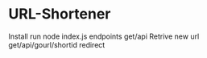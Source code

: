 # URL-Shortener

Install
run
node index.js
endpoints
get/api
Retrive new url
get/api/gourl/shortid
redirect 
